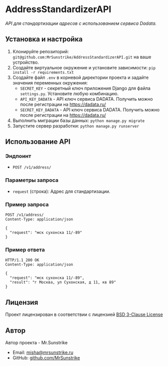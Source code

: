 # AddressStandardizerAPI

_API для стандартизации адресов с использованием сервиса Dadata._

## Установка и настройка

1. Клонируйте репозиторий: `git@github.com:MrSunstrike/AddressStandardizerAPI.git` на ваше устройство.
2. Cоздайте виртуальное окружение и установите зависимости: `pip install -r requirements.txt`
3. Создайте файл `.env` в корневой директории проекта и задайте значения переменных окружения:
    - `SECRET_KEY` - секретный ключ приложения Django для файла `settings.py`. Установите любую комбинацию.
    - `API_KEY_DADATA` - API ключ сервиса DADATA. Получить можно после регистрации на https://dadata.ru/
    - `SECRET_KEY_DADATA` - API ключ сервиса DADATA. Получить можно после регистрации на https://dadata.ru/
4. Выполнить миграции базы данных: `python manage.py migrate`
5. Запустите сервер разработки: `python manage.py runserver`

## Использование API

### Эндпоинт

- `POST /v1/address/`

### Параметры запроса

- `request` (строка): Адрес для стандартизации.

### Пример запроса

```
POST /v1/address/
Content-Type: application/json

{
  "request": "мск сухонска 11/-89"
}
```

### Пример ответа

```
HTTP/1.1 200 OK
Content-Type: application/json

{
  "request": "мск сухонска 11/-89",
  "result": "г Москва, ул Сухонская, д 11, кв 89"
}
```

## Лицензия

Проект лицензирован в соответствии с лицензией [BSD 3-Clause License](https://opensource.org/licenses/BSD-3-Clause)

## Автор

Автор проекта - Mr.Sunstrike

  - Email: misha@mrsunstrike.ru
  - GitHub: [github.com/MrSunstrike](https://github.com/MrSunstrike)